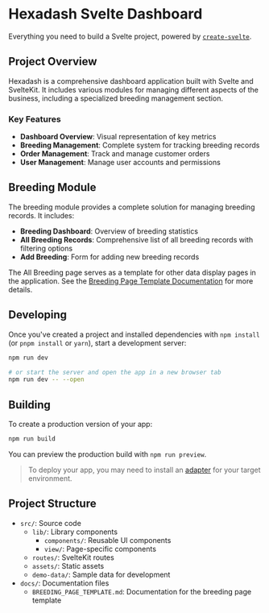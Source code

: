# Hexadash Svelte Dashboard

Everything you need to build a Svelte project, powered by [`create-svelte`](https://github.com/sveltejs/kit/tree/master/packages/create-svelte).

## Project Overview

Hexadash is a comprehensive dashboard application built with Svelte and SvelteKit. It includes various modules for managing different aspects of the business, including a specialized breeding management section.

### Key Features

- **Dashboard Overview**: Visual representation of key metrics
- **Breeding Management**: Complete system for tracking breeding records
- **Order Management**: Track and manage customer orders
- **User Management**: Manage user accounts and permissions

## Breeding Module

The breeding module provides a complete solution for managing breeding records. It includes:

- **Breeding Dashboard**: Overview of breeding statistics
- **All Breeding Records**: Comprehensive list of all breeding records with filtering options
- **Add Breeding**: Form for adding new breeding records

The All Breeding page serves as a template for other data display pages in the application. See the [Breeding Page Template Documentation](./docs/BREEDING_PAGE_TEMPLATE.md) for more details.

## Developing

Once you've created a project and installed dependencies with `npm install` (or `pnpm install` or `yarn`), start a development server:

```bash
npm run dev

# or start the server and open the app in a new browser tab
npm run dev -- --open
```

## Building

To create a production version of your app:

```bash
npm run build
```

You can preview the production build with `npm run preview`.

> To deploy your app, you may need to install an [adapter](https://kit.svelte.dev/docs/adapters) for your target environment.

## Project Structure

- `src/`: Source code
  - `lib/`: Library components
    - `components/`: Reusable UI components
    - `view/`: Page-specific components
  - `routes/`: SvelteKit routes
  - `assets/`: Static assets
  - `demo-data/`: Sample data for development
- `docs/`: Documentation files
  - `BREEDING_PAGE_TEMPLATE.md`: Documentation for the breeding page template
